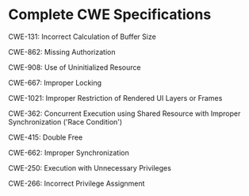 

# Complete CWE Specifications

CWE-131: Incorrect Calculation of Buffer Size

CWE-862: Missing Authorization

CWE-908: Use of Uninitialized Resource

CWE-667: Improper Locking

CWE-1021: Improper Restriction of Rendered UI Layers or Frames

CWE-362: Concurrent Execution using Shared Resource with Improper Synchronization ('Race Condition')

CWE-415: Double Free

CWE-662: Improper Synchronization

CWE-250: Execution with Unnecessary Privileges

CWE-266: Incorrect Privilege Assignment